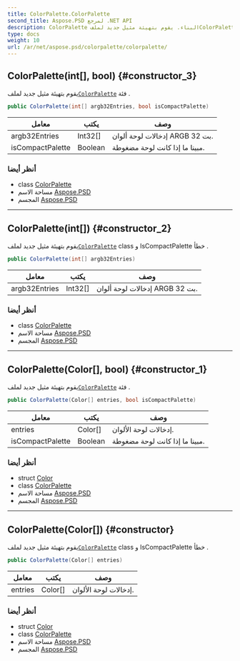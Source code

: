 ```yaml
---
title: ColorPalette.ColorPalette
second_title: Aspose.PSD لمرجع .NET API
description: ColorPalette البناء. يقوم بتهيئة مثيل جديد لملفColorPalette فئة .
type: docs
weight: 10
url: /ar/net/aspose.psd/colorpalette/colorpalette/
---
```

## ColorPalette(int[], bool) {#constructor_3}

يقوم بتهيئة مثيل جديد لملف[`ColorPalette`](../) فئة .

```csharp
public ColorPalette(int[] argb32Entries, bool isCompactPalette)
```

| معامل | يكتب | وصف |
| --- | --- | --- |
| argb32Entries | Int32[] | إدخالات لوحة ألوان ARGB 32 بت. |
| isCompactPalette | Boolean | مبينا ما إذا كانت لوحة مضغوطة. |

### أنظر أيضا

* class [ColorPalette](../)
* مساحة الاسم [Aspose.PSD](../../colorpalette/)
* المجسم [Aspose.PSD](../../../)

---

## ColorPalette(int[]) {#constructor_2}

يقوم بتهيئة مثيل جديد لملف[`ColorPalette`](../) class و IsCompactPalette خطأ .

```csharp
public ColorPalette(int[] argb32Entries)
```

| معامل | يكتب | وصف |
| --- | --- | --- |
| argb32Entries | Int32[] | إدخالات لوحة ألوان ARGB 32 بت. |

### أنظر أيضا

* class [ColorPalette](../)
* مساحة الاسم [Aspose.PSD](../../colorpalette/)
* المجسم [Aspose.PSD](../../../)

---

## ColorPalette(Color[], bool) {#constructor_1}

يقوم بتهيئة مثيل جديد لملف[`ColorPalette`](../) فئة .

```csharp
public ColorPalette(Color[] entries, bool isCompactPalette)
```

| معامل | يكتب | وصف |
| --- | --- | --- |
| entries | Color[] | إدخالات لوحة الألوان. |
| isCompactPalette | Boolean | مبينا ما إذا كانت لوحة مضغوطة. |

### أنظر أيضا

* struct [Color](../../color/)
* class [ColorPalette](../)
* مساحة الاسم [Aspose.PSD](../../colorpalette/)
* المجسم [Aspose.PSD](../../../)

---

## ColorPalette(Color[]) {#constructor}

يقوم بتهيئة مثيل جديد لملف[`ColorPalette`](../) class و IsCompactPalette خطأ .

```csharp
public ColorPalette(Color[] entries)
```

| معامل | يكتب | وصف |
| --- | --- | --- |
| entries | Color[] | إدخالات لوحة الألوان. |

### أنظر أيضا

* struct [Color](../../color/)
* class [ColorPalette](../)
* مساحة الاسم [Aspose.PSD](../../colorpalette/)
* المجسم [Aspose.PSD](../../../)



